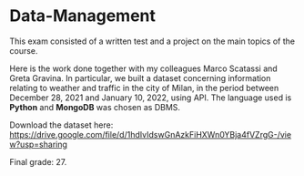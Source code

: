 # Data-Management

This exam consisted of a written test and a project on the main topics of the course. 

Here is the work done together with my colleagues Marco Scatassi and Greta Gravina. In particular, we built a dataset concerning information relating to weather and traffic in the city of Milan, in the period between December 28, 2021 and January 10, 2022, using API. The language used is **Python** and **MongoDB** was chosen as DBMS.

Download the dataset here: https://drive.google.com/file/d/1hdIvIdswGnAzkFiHXWn0YBja4fVZrgG-/view?usp=sharing

Final grade: 27.
